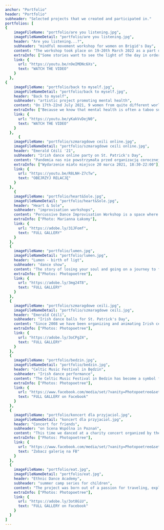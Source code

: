 ```yaml
---
anchor: "Portfolio"
header: "Portfolio"
subheader: "Selected projects that we created and participated in."
portfolios: [
{
    imageFileName: "portfolio/are you listening.jpg",
    imageFileNameDetail: "portfolio/are you listening.jpg",
    header: "Are you listening...?",
    subheader: "mindful movement workshop for women on Brigid's Day",
    content: "The workshop took place on 19-20th March 2022 as a part of Brigid's Day Project. The project was conceived with the aim of stimulation a readiness to both listen carefully and use one's own voice, to speak about emotions and needs, and to communicate one's vision boldly.",
    extraInfo: ["Some stories want to see the light of the day in order to gain more power, to transform and stir up waves of inspiration for action in other people. Others are to resound so that they finally lose their power, so that they cease to evoke fear, so that they are digested, embodied and let go, to make room for new qualities."],
    link: {
      url: "https://youtu.be/n9eIMDNc6Xs",
      text: "WATCH THE VIDEO"
    }
  },  
{
    imageFileName: "portfolio/back to myself.jpg",
    imageFileNameDetail: "portfolio/back to myself.jpg",
    header: "Back to myself",
    subheader: "artistic project promoting mental health",
    content: "On 17th-22nd July 2021, 9 women from quite different worlds met in the project 'Back to myself'. All of them craving a safe space to talk, cry, share emotions, be heard, move and be moved.Throughout the six project days connection and beauty and great respect for all this character diversity happened. Sometimes all it takes to initiate healing processes is tenderness, openness and a willingness to see the other person. The project resulted in the video that we want to share with you all, show it to the world, widely.",
    extraInfo: ["Because we know that mental health is often a taboo subject.","Because we see that it is often embarrassing.","Because we notice that it is not always easy to talk about it.","Because we feel that taming it can change a lot.","Because we are experiencing that resilience is often just within reach."],
    link: {
      url: "https://youtu.be/yKakVvDejN0",
      text: "WATCH THE VIDEO"
    }
  },
      {
    imageFileName: "portfolio/szmaragdowe ceili online.jpg",
    imageFileNameDetail: "portfolio/szmaragdowe ceili online.jpg",
    header: "Emerald Céilí '21",
    subheader: "Irish dance online party on St. Patrick's Day",
    content: "Pandemia nas nie powstrzymała przed organizacją corocznej potańcówki patrykowej! Co więcej, zainspirowała do zrobienia imprezy na skalę ogólnopolską, w sieci. Podczas Szmaragdowego Céilí online miały miejsce animacje taneczne dla totalnie początkujących, intrygujące warsztaty dla już tańczących, opowieści o tańcu i muzyce, spotkanie z panią Ambasador Irlandii oraz koncert muzyki irlandzkiej.",
    extraInfo: ["Wydarzenie miało miejsce 20 marca 2021, 18:30-22:00"],
    link: {
      url: "https://youtu.be/R8LNH-Z7cTw",
      text: "OBEJRZYJ RELACJĘ"
    }
  },
    {
    imageFileName: "portfolio/heart&Sole.jpg",
    imageFileNameDetail: "portfolio/heart&Sole.jpg",
    header: "Heart & Sole",
    subheader: "improvisation workshops",
    content: "Percussive Dance Improvisation Workshop is a space where participants risk developing their creativity, discovering their courage, finding self-acceptance, feeling pleasure, establishing a connection with themselves, other participants and music. The dates of the next planned meetings can be found in -Recents-.",
    extraInfo: ["Photo: Marianna Łakomy"],
    link: {
      url: "https://adobe.ly/31JFomf",
      text: "FULL GALLERY"
    }
  },
  {
    imageFileName: "portfolio/lumen.jpg",
    imageFileNameDetail: "portfolio/lumen.jpg",
    header: "Lumen - birth of ligt",
    subheader: "dance show",
    content: "The story of losing your soul and going on a journey to find it. The story of doubting oneself. A story about searching for one's own truth and inner light. The performance of dancers from the EtnoBalans community, Swing Craze dancers and talented session musicians created on the occasion of the 10th anniversary of the Irish Dance Ensemble Celtica and staged on the boards of the Scena Wspólna in Poznan.",
    extraInfo: ["Photos: Photopoetree"],
    link: {
      url: "https://adobe.ly/3mg24T8",
      text: "FULL GALLERY"
    }
  },
  {
    imageFileName: "portfolio/szmaragdowe ceili.jpg",
    imageFileNameDetail: "portfolio/szmaragdowe ceili.jpg",
    header: "Emerald Céilí",
    subheader: "Irish dance balls for St. Patrick's Day",
    content: "Since 2008 we have been organizing and animating Irish céilí events regularly. The largest one, the Emerald Céilí in Poznan, is already a permanent part of the St. Patrick's Day celebration and is organized under the auspices of the Irish Cultural Foundation. These are unique meetings with the energy of Irish dance and music, and above all, meetings with various people who share a common passion and love.",
    extraInfo: ["Photos: Photopoetree"],
    link: {
      url: "https://adobe.ly/3oCPgZ4",
      text: "FULL GALLERY"
    }
  },
  {
    imageFileName: "portfolio/bedzin.jpg",
    imageFileNameDetail: "portfolio/bedzin.jpg",
    header: "Celtic Music Festival in Będzin",
    subheader: "Irish dance performance",
    content: "The Celtic Music Festival in Bedzin has become a symbol for many, and it is here that many dancers and musicians began their adventure with the Celtic culture. We were very pleased with the invitation to the festival stage and despite the truly Irish weather, we had a great time and a lot of sunshine came into our hearts.",
    extraInfo: ["Photos: Photopoetree"],
    link: {
      url: "https://www.facebook.com/media/set/?vanity=Photopoetree&set=a.1257887367656457",
      text: "FULL GALLERY on Facebook"
    }
  },
  {
    imageFileName: "portfolio/koncert dla przyjaciol.jpg",
    imageFileNameDetail: "koncert dla przyjaciol.jpg",
    header: "Concert for friends",
    subheader: "on Scena Wspólna in Poznań",
    content: "This time we danced at a charity concert organized by the Zespół Szkół nr 1 in Poznań.",
    extraInfo: ["Photos: Photopoetree"],
    link: {
      url: "https://www.facebook.com/media/set/?vanity=Photopoetree&set=a.1202505003194694",
      text: "Zobacz galerię na FB"
    }
  },
  {
    imageFileName: "portfolio/eat.jpg",
    imageFileNameDetail: "portfolio/eat.jpg",
    header: "Ethnic Dance Academy",
    subheader: "summer camp series for children",
    content: "The project was born out of a passion for traveling, exploring different cultures and the need to share the idea that we are all so different and so similar at the same time. Creative and inspiring activities for children aged 5-12 years combine dance, music, singing, linguistic games, art plays and many other exciting activities. Thanks to our friends (dancers, musicians, storytellers, teachers) we managed to create an educational program that is thoughtful, fun and fascinating. So far we have managed to discover such regions of the world as: Africa, America, Arab countries, Brazil, France, Hawaii, India, Israel, Ireland, the Philippines, Poland, Spain.",
    extraInfo: ["Photos: Photopoetree"],
    link: {
      url: "https://adobe.ly/3ot8GiU",
      text: "FULL GALLERY on Facebook"
    }
  }
]
---
```

